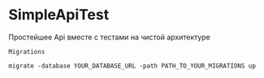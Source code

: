 # SimpleApiTest
Простейшее Api вместе с тестами на чистой архитектуре


```
Migrations 

migrate -database YOUR_DATABASE_URL -path PATH_TO_YOUR_MIGRATIONS up

```